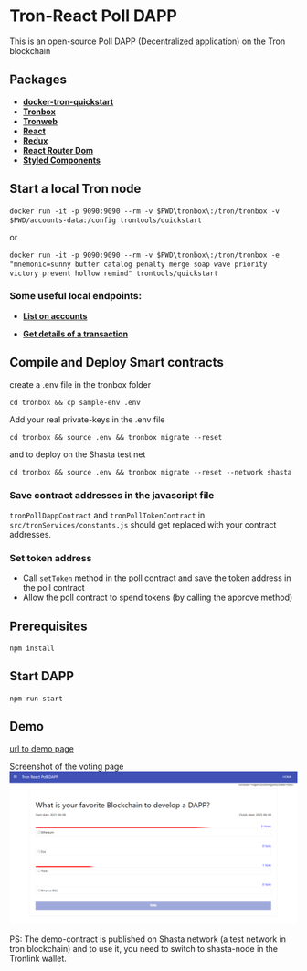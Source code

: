 # Tron-React Poll DAPP


This is an open-source Poll DAPP (Decentralized application) on the Tron blockchain 


## Packages

- **[docker-tron-quickstart](https://github.com/TRON-US/docker-tron-quickstart)**
- **[Tronbox](https://github.com/tronprotocol/tronbox)**
- **[Tronweb](https://github.com/tronprotocol/tronweb)**
- **[React](https://github.com/facebook/react)**
- **[Redux](https://github.com/reduxjs/redux)**
- **[React Router Dom](https://github.com/ReactTraining/react-router/tree/master/packages/react-router-dom)**
- **[Styled Components](https://github.com/styled-components/styled-components)**


## Start a local Tron node

```shell
docker run -it -p 9090:9090 --rm -v $PWD\tronbox\:/tron/tronbox -v $PWD/accounts-data:/config trontools/quickstart

```
or
```shell
docker run -it -p 9090:9090 --rm -v $PWD\tronbox\:/tron/tronbox -e "mnemonic=sunny butter catalog penalty merge soap wave priority victory prevent hollow remind" trontools/quickstart

```

### Some useful local endpoints:
- **[List on accounts](http://localhost:9090/admin/accounts)**

- **[Get details of a transaction](http://127.0.0.1:9090/wallet/gettransactionbyid?value=the-transaction-id)**


## Compile and Deploy Smart contracts

create a .env file in the tronbox folder

```shell
cd tronbox && cp sample-env .env 
```
Add your real private-keys in the .env file


```shell
cd tronbox && source .env && tronbox migrate --reset 

```
and to deploy on the Shasta test net
```shell
cd tronbox && source .env && tronbox migrate --reset --network shasta

```
### Save contract addresses in the javascript file
`tronPollDappContract` and `tronPollTokenContract` in `src/tronServices/constants.js` should get replaced with your contract addresses.
### Set token address 
- Call `setToken` method in the poll contract and save the token address in the poll contract
- Allow the poll contract to spend tokens (by calling the approve method)
## Prerequisites
```
npm install
```


## Start DAPP
```
npm run start
```

## Demo
[url to demo page](https://vahidfzm.github.io/tron-react-poll-dapp/index.html)

Screenshot of the voting page
![demo](./demo.png)

PS: The demo-contract is published on Shasta network (a test network in tron blockchain) and to use it, you need to switch to shasta-node in the Tronlink wallet. 

